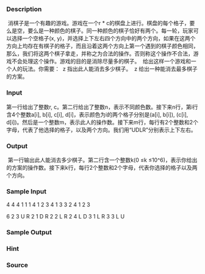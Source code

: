 
### Description
 消棋子是一个有趣的游戏。游戏在一个r * c的棋盘上进行。棋盘的每个格子，要么是空，要么是一种颜色的棋子。同一种颜色的棋子恰好有两个。每一轮，玩家可以选择一个空格子(x, y)，并选择上下左右四个方向中的两个方向，如果在这两个方向上均存在有棋子的格子，而且沿着这两个方向上第一个遇到的棋子颜色相同，那么，我们将这两个棋子拿走，并称之为合法的操作。否则称这个操作不合法，游戏不会处理这个操作。游戏的目的是消除尽量多的棋子。 
给出这样一个游戏和一个人的玩法。你需要： 
z 指出此人能消去多少棋子。 
z 给出一种能消去最多棋子的方案。

### Input
第一行给出了整数r, c。第二行给出了整数n，表示不同颜色数。接下来n行，第i行含4个整数a[i], b[i], c[i], d[i]，表示颜色为i的两个格子分别是(a[i], b[i]), (c[i], d[i])。然后是一个整数m，表示此人的操作数。接下来m行，每行有2个整数和2个字母，代表了他选择的格子，以及两个方向。我们用“UDLR”分别表示上下左右。

### Output
 第一行输出此人能消去多少棋子。第二行含一个整数k(0 ≤k ≤10^6)，表示你给出的方案的操作数。接下来k行，每行2个整数和2个字母，代表你选择的格子以及两个方向。

### Sample Input

4 4 
4 
1 1 1 4 
1 2 3 4 
1 3 3 2 
4 1 2 3

6 
2 3 U R 
2 1 D R 
2 2 L R 
2 4 L D 
3 1 L R 
3 3 L U
### Sample Output

### Hint

### Source
